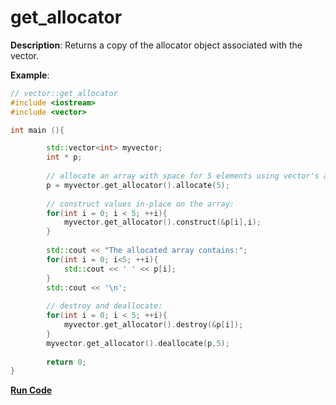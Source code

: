 # get_allocator

**Description**: Returns a copy of the allocator object associated with the vector.

**Example**:

```cpp
// vector::get_allocator
#include <iostream>
#include <vector>

int main (){

        std::vector<int> myvector;
        int * p;
        
        // allocate an array with space for 5 elements using vector's allocator:
        p = myvector.get_allocator().allocate(5);
        
        // construct values in-place on the array:
        for(int i = 0; i < 5; ++i){
            myvector.get_allocator().construct(&p[i],i);
        }
        
        std::cout << "The allocated array contains:";
        for(int i = 0; i<5; ++i){
            std::cout << ' ' << p[i];    
        }
        std::cout << '\n';
        
        // destroy and deallocate:
        for(int i = 0; i < 5; ++i){
            myvector.get_allocator().destroy(&p[i]);
        }
        myvector.get_allocator().deallocate(p,5);
        
        return 0;
}
```
**[Run Code](https://rextester.com/QNCW99134)**
